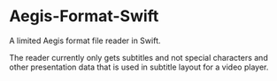 # Aegis-Format-Swift
A limited Aegis format file reader in Swift.

The reader currently only gets subtitles and not special characters and other presentation data that is used in subtitle layout for a video player.
